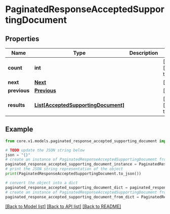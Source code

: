 # PaginatedResponseAcceptedSupportingDocument


## Properties

Name | Type | Description | Notes
------------ | ------------- | ------------- | -------------
**count** | **int** |  | [optional] [default to 0]
**next** | [**Next**](Next.md) |  | [optional] 
**previous** | [**Previous**](Previous.md) |  | [optional] 
**results** | [**List[AcceptedSupportingDocument]**](AcceptedSupportingDocument.md) |  | [optional] [default to []]

## Example

```python
from core.v1.models.paginated_response_accepted_supporting_document import PaginatedResponseAcceptedSupportingDocument

# TODO update the JSON string below
json = "{}"
# create an instance of PaginatedResponseAcceptedSupportingDocument from a JSON string
paginated_response_accepted_supporting_document_instance = PaginatedResponseAcceptedSupportingDocument.from_json(json)
# print the JSON string representation of the object
print(PaginatedResponseAcceptedSupportingDocument.to_json())

# convert the object into a dict
paginated_response_accepted_supporting_document_dict = paginated_response_accepted_supporting_document_instance.to_dict()
# create an instance of PaginatedResponseAcceptedSupportingDocument from a dict
paginated_response_accepted_supporting_document_from_dict = PaginatedResponseAcceptedSupportingDocument.from_dict(paginated_response_accepted_supporting_document_dict)
```
[[Back to Model list]](../README.md#documentation-for-models) [[Back to API list]](../README.md#documentation-for-api-endpoints) [[Back to README]](../README.md)



